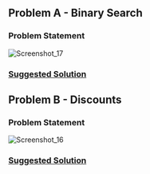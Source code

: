 ## Problem A - Binary Search

### Problem Statement
![Screenshot_17](https://user-images.githubusercontent.com/61971539/138566365-2b7ac685-a758-4a10-a88a-ffc542cea800.png)

### [Suggested Solution](Assignment%202%20-%20Sorting%20and%20Search%20Algorithms/binaryseach.cpp)


## Problem B - Discounts

### Problem Statement
![Screenshot_16](https://user-images.githubusercontent.com/61971539/138566332-b3c37f6c-41ae-4533-a39f-010a1e506b3b.png)

### [Suggested Solution](Assignment%202%20-%20Sorting%20and%20Search%20Algorithms/discounts.cpp/)
